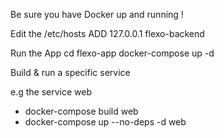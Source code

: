 Be sure you have Docker up and running !

Edit the /etc/hosts
ADD  127.0.0.1       flexo-backend

Run the App
cd flexo-app
docker-compose up -d 

Build & run a specific  service

e.g the service web
 - docker-compose build web
 - docker-compose up --no-deps -d web
 

